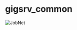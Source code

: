 # gigsrv_common
![JobNet](https://docs.google.com/drawings/d/1beO2h4szH2SJkFu2MhYY-EoWXNpvZPGrufM69U8CYvM/pub?w=960&h=720 "ジョブネット")
